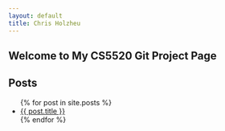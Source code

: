 ```yaml
---
layout: default
title: Chris Holzheu
---
```

## Welcome to My CS5520 Git Project Page


## Posts

<ul class="posts">
	  {% for post in site.posts %}
	    <li><a href="/cs5520_cholzheu_projects{{ post.url }}" title="{{ post.title }}">{{ post.title }}</a></li>
	  {% endfor %}
	</ul>

